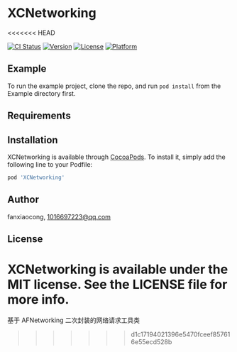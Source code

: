 # XCNetworking
<<<<<<< HEAD

[![CI Status](http://img.shields.io/travis/fanxiaocong/XCNetworking.svg?style=flat)](https://travis-ci.org/fanxiaocong/XCNetworking)
[![Version](https://img.shields.io/cocoapods/v/XCNetworking.svg?style=flat)](http://cocoapods.org/pods/XCNetworking)
[![License](https://img.shields.io/cocoapods/l/XCNetworking.svg?style=flat)](http://cocoapods.org/pods/XCNetworking)
[![Platform](https://img.shields.io/cocoapods/p/XCNetworking.svg?style=flat)](http://cocoapods.org/pods/XCNetworking)

## Example

To run the example project, clone the repo, and run `pod install` from the Example directory first.

## Requirements

## Installation

XCNetworking is available through [CocoaPods](http://cocoapods.org). To install
it, simply add the following line to your Podfile:

```ruby
pod 'XCNetworking'
```

## Author

fanxiaocong, 1016697223@qq.com

## License

XCNetworking is available under the MIT license. See the LICENSE file for more info.
=======
基于 AFNetworking 二次封装的网络请求工具类
>>>>>>> d1c17194021396e5470fceef857616e55ecd528b
